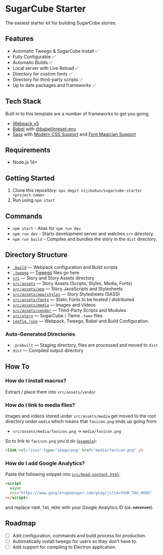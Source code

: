 # SugarCube Starter

The easiest starter kit for building SugarCube stories.

## Features

- Automatic Tweego & SugarCube Install ✅
- Fully Configurable ✅
- Automatic Builds ✅
- Local server with Live Reload ✅
- Directory for custom fonts ✅
- Directory for third-party scripts ✅
- Up to date packages and frameworks ✅

## Tech Stack

Built in to this template are a number of frameworks to get you going.

- [Webpack v5](https://webpack.js.org/)
- [Babel](https://babeljs.io/) with [@babel/preset-env](https://babeljs.io/docs/en/babel-preset-env)
- [Sass](https://sass-lang.com/) with [Modern CSS Support](https://github.com/csstools/postcss-preset-env#readme) and [Font Magician Support](https://github.com/csstools/postcss-font-magician)

## Requirements

- Node.js 14+

## Getting Started

1. Clone this repository: `npx degit nijikokun/sugarcube-starter <project-name>`
2. Run using `npm start`

## Commands

- `npm start` - Alias for `npm run dev`
- `npm run dev` - Starts development server and watches `src` directory.
- `npm run build` - Compiles and bundles the story in the `dist` directory.

## Directory Structure

- [`.build`](.build) — Webpack configuration and Build scripts
- [`.tweego`](.tweego) — [Tweego](https://www.motoslave.net/tweego/) files go here
- [`src`](./src) — Story and Story Assets directory
- [`src/assets`](./src/assets) — Story Assets (Scripts, Styles, Media, Fonts)
- [`src/assets/app`](./src/assets/app) — Story JavaScripts and Stylesheets
- [`src/assets/app/styles`](./src/assets/app/styles) — Story Stylesheets (SASS)
- [`src/assets/fonts`](./src/assets/fonts) — Static Fonts to be hosted / distributed
- [`src/assets/media`](./src/assets/media) — Images and Videos
- [`src/assets/vendor`](./src/assets/vendor) — Third-Party Scripts and Modules
- [`src/story`](./src/story) — SugarCube / Twine `.twee` files
- [`config.json`](./config.json) — Webpack, Tweego, Babel and Build Configuration.

### Auto-Generated Directories

- `.prebuilt` — Staging directory, files are processed and moved to `dist`
- `dist` — Compiled output directory

## How To

### How do I install macros?

Extract / place them into `src/assets/vendor`

### How do I link to media files?

Images and videos stored under `src/assets/media` get moved to the root directory under `media` which means that `favicon.png` ends up going from:

- `src/assets/media/favicon.png` → `media/favicon.png`

So to link to `favicon.png` you'd do ([`example`](./src/head-content.html)):

```html
<link rel="icon" type="image/png" href="media/favicon.png" />
```

### How do I add Google Analytics?

Paste the following snippet into [`src/head-content.html`](./src/head-content.html):

```html
<script
  async
  src="https://www.googletagmanager.com/gtag/js?id=YOUR_TAG_HERE"
></script>
```

and replace `YOUR_TAG_HERE` with your Google Analytics ID (`UA-########`).

## Roadmap

- [ ] Add configuration, commands and build process for production.
- [ ] Automatically install tweego for users so they don't have to.
- [ ] Add support for compiling to Electron application.

